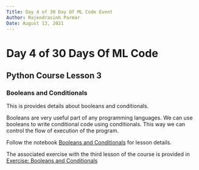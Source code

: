 ```yaml
---
Title: Day 4 of 30 Day Of ML Code Event
Author: Rajendrasinh Parmar
Date: August 13, 2021
---
```


# Day 4 of 30 Days Of ML Code

## Python Course Lesson 3

### Booleans and Conditionals

This is provides details about booleans and conditionals.

Booleans are very useful part of any programming languages. We can use booleans to write conditional code using conditionals.
This way we can control the flow of execution of the program.

Follow the notebook [Booleans and Conditionals](./booleans-and-conditionals.ipynb) for lesson details.

The associated exercise with the third lesson of the course is provided in [Exercise: Booleans and Conditionals](./exercise-booleans-and-conditionals.ipynb)